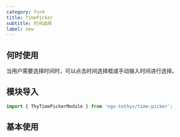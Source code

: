 ```yaml
---
category: form
title: TimePicker
subtitle: 时间选择
label: new
---
```


## 何时使用

当用户需要选择时间时，可以点击时间选择框或手动输入时间进行选择。

## 模块导入
```ts
import { ThyTimePickerModule } from 'ngx-tethys/time-picker';

```
## 基本使用

<examples />
